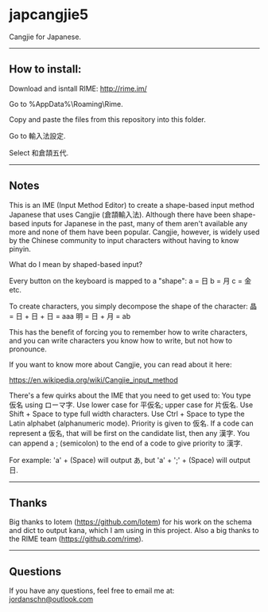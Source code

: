 # japcangjie5
Cangjie for Japanese.

----------------
How to install:
----------------

Download and isntall RIME:
http://rime.im/

Go to %AppData%\Roaming\Rime.

Copy and paste the files from this repository into this folder.

Go to 輸入法設定.

Select 和倉頡五代.

------
Notes
------

This is an IME (Input Method Editor) to create a shape-based input method Japanese that uses Cangjie (倉頡輸入法). Although there have been shape-based inputs for Japanese in the past, many of them aren't available any more and none of them have been popular. Cangjie, however, is widely used by the Chinese community to input characters without having to know pinyin.

What do I mean by shaped-based input?

Every button on the keyboard is mapped to a "shape":
a = 日
b = 月
c = 金
etc.

To create characters, you simply decompose the shape of the character:
晶 = 日 + 日 + 日 = aaa
明 = 日 + 月 = ab

This has the benefit of forcing you to remember how to write characters, and you can write characters you know how to write, but not how to pronounce.

If you want to know more about Cangjie, you can read about it here:

https://en.wikipedia.org/wiki/Cangjie_input_method

There's a few quirks about the IME that you need to get used to:
You type 仮名 using ローマ字. Use lower case for 平仮名; upper case for 片仮名.
Use Shift + Space to type full width characters.
Use Ctrl + Space to type the Latin alphabet (alphanumeric mode).
Priority is given to 仮名. If a code can represent a 仮名, that will be first on the candidate list, then any 漢字.
You can append a ; (semicolon) to the end of a code to give priority to 漢字.

For example: 'a' + (Space) will output あ, but 'a' + ';' + (Space) will output 日. 

----------
Thanks
----------

Big thanks to Iotem (https://github.com/lotem) for his work on the schema and dict to output kana, which I am using in this project.
Also a big thanks to the RIME team (https://github.com/rime).

----------
Questions
----------

If you have any questions, feel free to email me at:
jordanschn@outlook.com
